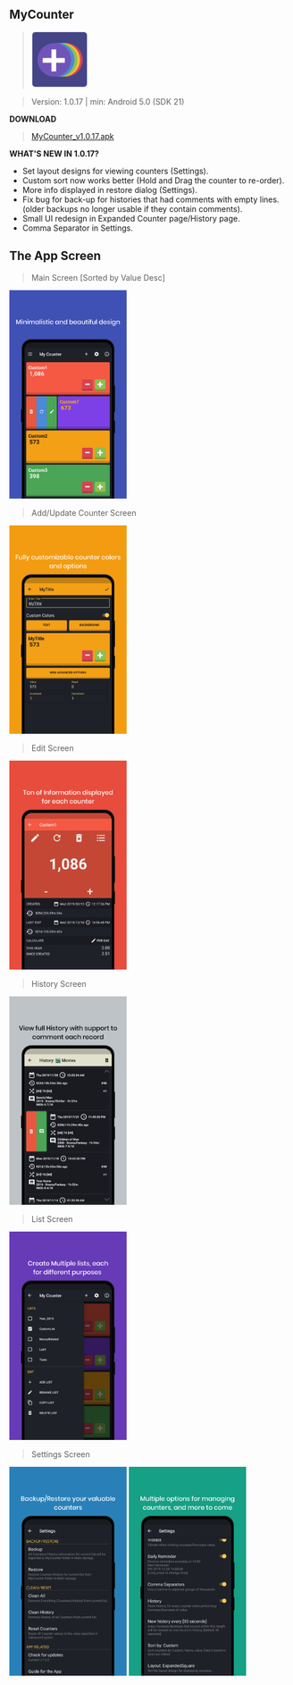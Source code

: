 MyCounter
------------
> <img  alt="Logo" src="Images/MyCounter.png" width="100" />

> Version: 1.0.17 | min: Android 5.0 (SDK 21)

**DOWNLOAD**
> [MyCounter_v1.0.17.apk](https://play.google.com/store/apps/details?id=com.dev.hazhanjalal.mycounter)

**WHAT'S NEW IN 1.0.17?**
+ Set layout designs for viewing counters (Settings).
+ Custom sort now works better (Hold and Drag the counter to re-order).
+ More info displayed in restore dialog (Settings).
+ Fix bug for back-up for histories that had comments with empty lines. (older backups no longer usable if they contain comments).
+ Small UI redesign in Expanded Counter page/History page.
+ Comma Separator in Settings.


The App Screen
----------------

> Main Screen [Sorted by Value Desc]
<img alt="Main Screen" src="Images/Main.png" width="210" />

> Add/Update Counter Screen
<img  alt="Add/Update" src="Images/Add-Update.png" width="210" />
      
> Edit Screen
<img  alt="Edit" src="Images/Edit.png" width="210" />
	
> History Screen
<img alt="Main" src="Images/History.png" width="210" />

> List Screen
<img  alt="List" src="Images/List.png" width="210"/>
       		
> Settings Screen
<img  alt="Settings" src="Images/Settings-1.png" width="210" /> 
<img  alt="About" src="Images/Settings-2.png" width="210" /> 
